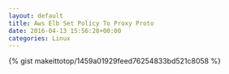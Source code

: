 ```yaml
---
layout: default                                                                                                              
title: Aws Elb Set Policy To Proxy Proto                                                                                                                       
date: 2016-04-13 15:56:28+00:00                                                                                                                        
categories: Linux                                                                                                                
---                                                                                                                              
```


{% gist makeittotop/1459a01929feed76254833bd521c8058 %}                                                                                                           

